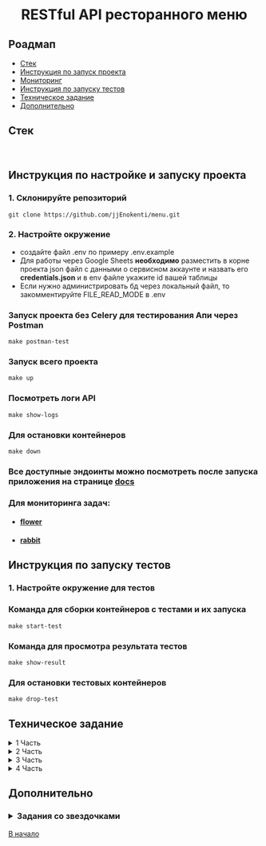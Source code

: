 <h1 align="center">RESTful API ресторанного меню</h1>

## Роадмап

- [Стек](#стек)
- [Инструкция по запуск проекта](#инструкция-по-настройке-и-запуску-проекта)
- [Мониторинг](#для-мониторинга-задач)
- [Инструкция по запуску тестов](#инструкция-по-запуску-тестов)
- [Техническое задание](#техническое-задание)
- [Дополнительно](#дополнительно)

## Стек

<p align="center">
<img src="https://img.shields.io/badge/Python-3.10-yellow?&logo=appveyor" alt="">
<img src="https://img.shields.io/badge/PostgreSQL-15.1-orange?logo=appveyor" alt="">
<img src="https://img.shields.io/badge/FastAPI-0.100.0-green?logo=appveyor" alt="">
<img src="https://img.shields.io/badge/Pydantic-2.1.1-green?logo=appveyor" alt="">
<img src="https://img.shields.io/badge/SQLAlchemy-2.0.19-green?logo=appveyor" alt="">
<img src="https://img.shields.io/badge/Docker-blue?logo=appveyor" alt="">
<img src="https://img.shields.io/badge/Docker-compose-blue?logo=appveyor" alt="">
<img src="https://img.shields.io/badge/Uvicorn-0.23.0-green?logo=appveyor" alt="">
<img src="https://img.shields.io/badge/alembic-1.11.1-green?logo=appveyor" alt="">
<img src="https://img.shields.io/badge/Aioredis-2.0.1-red?logo=appveyor" alt="">
<img src="https://img.shields.io/badge/RabbitMQ-3.12-red?logo=appveyor" alt="">
<img src="https://img.shields.io/badge/Celery-5.3.1-blue?logo=appveyor" alt="">
<img src="https://img.shields.io/badge/Flower-2.0.1-blue?logo=appveyor" alt="">
<img src="https://img.shields.io/badge/Google_api_python_client-2.96.0-g?logo=appveyor" alt="">
<img src="https://img.shields.io/badge/Openpyxl-3.1.2-g?logo=appveyor" alt="">
</p>

## Инструкция по настройке и запуску проекта

### 1. Склонируйте репозиторий

    git clone https://github.com/jjEnokenti/menu.git

### 2. Настройте окружение

* создайте файл .env по примеру .env.example
* Для работы через Google Sheets **необходимо**
  разместить в корне проекта json файл
  с данными о сервисном аккаунте и назвать его **credentials.json**
  и в env файле укажите id вашей таблицы
* Если нужно администрировать бд через локальный файл, то закомментируйте FILE_READ_MODE в .env

### Запуск проекта без Celery для тестирования Апи через Postman

    make postman-test

### Запуск всего проекта

    make up

### Посмотреть логи API

    make show-logs

### Для остановки контейнеров

    make down

### Все доступные эндоинты можно посмотреть после запуска приложения на странице [docs](http://0.0.0.0:8000/api/v1/docs)


### Для мониторинга задач:

- #### [flower](http://0.0.0.0:5555)
- #### [rabbit](http://0.0.0.0:15672)

## Инструкция по запуску тестов

### 1. Настройте окружение для тестов

### Команда для сборки контейнеров с тестами и их запуска

    make start-test

### Команда для просмотра результата тестов

    make show-result

### Для остановки тестовых контейнеров

    make drop-test

## Техническое задание

<details>
<summary>1 Часть</summary>
<h4>
Написать проект на FastAPI с использованием PostgreSQL в качестве БД. В проекте следует реализовать REST API по работе с меню ресторана, все CRUD операции. Для проверки задания, к презентаций будет приложена Postman коллекция с тестами. Задание выполнено, если все тесты проходят успешно.

Даны 3 сущности:

- Меню
- Подменю
- Блюдо

</h4>
<p>

Зависимости:

- У меню есть подменю, которые к ней привязаны.
- У подменю есть блюда.

Условия:

- Блюдо не может быть привязано напрямую к меню, минуя подменю.
- Блюдо не может находиться в 2-х подменю одновременно.
- Подменю не может находиться в 2-х меню одновременно.
- Если удалить меню, должны удалиться все подменю и блюда этого меню.
- Если удалить подменю, должны удалиться все блюда этого подменю.
- Цены блюд выводить с округлением до 2 знаков после запятой.
- Во время выдачи списка меню, для каждого меню добавлять кол-во подменю и блюд в этом меню.
- Во время выдачи списка подменю, для каждого подменю добавлять кол-во блюд в этом подменю.
- Во время запуска тестового сценария БД должна быть пуста.

</p>
</details>

<details>
<summary>2 Часть</summary>
<h4>
В этом домашнем задании надо написать тесты для ранее разработанных ендпоинтов вашего API после Вебинара №1.
</h4>

<p>
Обернуть программные компоненты в контейнеры.

Контейнеры должны запускаться по одной команде “docker-compose up -d” или той которая описана вами в readme.md.

Образы для Docker:

- (API) python:3.10-slim
- (DB) postgres:15.1-alpine

1. Написать CRUD тесты для ранее разработанного API с помощью библиотеки pytest
2. Подготовить отдельный контейнер для запуска тестов. Команду для запуска указать в README.md
3. `*` Реализовать вывод количества подменю и блюд для Меню через один (сложный) ORM запрос.
4. `**` Реализовать тестовый сценарий «Проверка кол-ва блюд и подменю в меню» из Postman с помощью pytest

*Если FastAPI синхронное - тесты синхронные, Если асинхронное - тесты асинхронные<br>
**Оборачиваем приложение в докер.<br>
***CRUD – create/update/retrieve/delete.
</p>
</details>

<details>
<summary>3 Часть</summary>
<p>

1. Вынести бизнес логику и запросы в БД в отдельные слои приложения.
2. Добавить кэширование запросов к API с использованием Redis. Не забыть про инвалидацию кэша.
3. Добавить pre-commit хуки в проект. Файл yaml будет прикреплен к ДЗ.
4. Покрыть проект type hints (тайпхинтами)
5. `*` Описать ручки API в соответствий c OpenAPI
6. `**` Реализовать в тестах аналог Django reverse() для FastAPI

Требования:

- Код должен проходить все линтеры.
- Код должен соответствовать принципам SOLID, DRY, KISS.
- Проект должен запускаться по одной команде (докер).
- Проект должен проходить все Postman тесты (коллекция с Вебинара №1).
  -Тесты написанные вами после Вебинара №2, должны быть актуальны, запускать и успешно проходить

Дополнительно:<br>
Контейнеры с проектом и с тестами запускаются разными командами.

</p>
</details>

<details>
<summary>4 Часть</summary>

<p>

В этом домашнем задании необходимо:

1. Переписать текущее FastAPI приложение на асинхронное выполнение
2. Добавить в проект фоновую задачу с помощью Celery + RabbitMQ.
3. Добавить эндпоинт (GET) для вывода всех меню со всеми связанными подменю и со всеми связанными блюдами.
4. Реализовать инвалидация кэша в background task (встроено в FastAPI)
5. `*` Обновление меню из google sheets раз в 15 сек.
6. `**` Блюда по акции. Размер скидки (%) указывается в столбце G файла Menu.xlsx

<b>Фоновая задача</b>:
* синхронизация Excel документа и БД.
* В проекте создаем папку admin. В эту папку кладем файл Menu.xlsx (будет прикреплен к ДЗ). Не забываем запушить в гит.
* При внесении изменений в файл все изменения должны отображаться в БД. Периодичность обновления 15 сек. Удалять БД при каждом обновлении – нельзя.

Требования:

- Данные меню, подменю, блюд для нового эндпоинта должны доставаться одним ORM-запросом в БД (использовать подзапросы и агрегирующие функций SQL).
- Проект должен запускаться одной командой
- Проект должен соответствовать требованиям всех предыдущих вебинаров. (Не забыть добавить тесты для нового API эндпоинта)

</p>
</details>

## Дополнительно

<h3>
<details>
<summary>Задания со звездочками</summary>

1. Задания из 2 части:

- `*` Реализовать вывод количества подменю и блюд для Меню через один (сложный) ORM запрос.<br>
<b>src/api/repositories/menu.py</b> - Функция get_statement возвращает такой запрос для меню
<b>src/api/repositories/submenu.py</b> - Функция get_statement возвращает такой запрос для подменю


- `**` Реализовать тестовый сценарий «Проверка кол-ва блюд и подменю в меню» из Postman с помощью pytest <br>
В файле tests/dynamic_data_test.py реализован данный тест скрипт.

2. Задания из 3 части:

- `*` Описать ручки API в соответствий c OpenAPI <br>
Реализованно, можно посмотреть документацию по [ссылке](http://0.0.0.0/api/v1/docs)
после запуска проекта.

- `**` Реализовать в тестах аналог Django reverse() для FastAPI <br>
В фикстурах к тестам реализованно посредством дополнения функции Fastapi url_path_for

3. Задания из 4 части:

- `*` Обновление меню из google sheets раз в 15 сек.

в папке src/celery в файле google_cloud_connect описано подключение и получение данных из Гугл таблицы

</details>
</h3>

[В начало](#роадмап)
